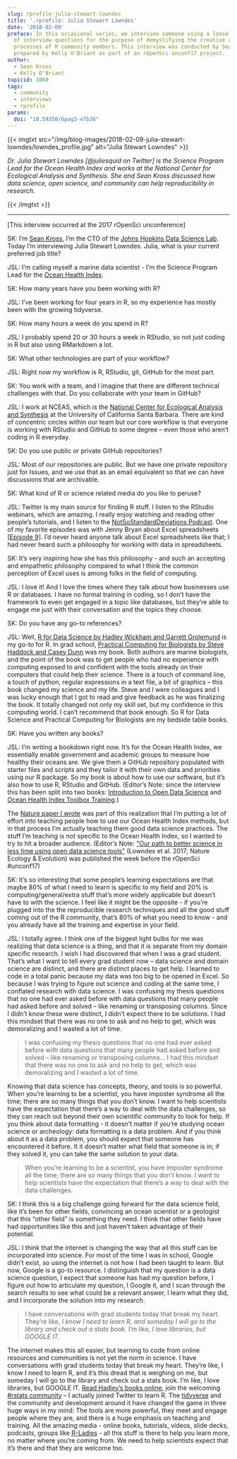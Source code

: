 ```yaml
---
slug: rprofile-julia-stewart-lowndes
title: '.rprofile: Julia Stewart Lowndes'
date: '2018-02-09'
preface: In this occasional series, we interview someone using a loosely defined set
  of interview questions for the purpose of demystifying the creative and development
  processes of R community members. This interview was conducted by Sean Kross and
  prepared by Kelly O'Briant as part of an rOpenSci unconf17 project.
author:
  - Sean Kross
  - Kelly O'Briant
topicid: 1060
tags:
  - community
  - interviews
  - rprofile
params:
  doi: "10.59350/6pag3-e7b26"
---
```


{{< imgtxt src="/img/blog-images/2018-02-09-julia-stewart-lowndes/lowndes_profile.jpg" alt="Julia Stewart Lowndes" >}}

_Dr. Julia Stewart Lowndes [@juliesquid on Twitter] is the Science Program Lead for the Ocean Health Index and works at the National Center for Ecological Analysis and Synthesis. She and Sean Kross discussed how data science, open science, and community can help reproducibility in research._

{{< /imgtxt >}}

---


[This interview occurred at the 2017 rOpenSci unconference]

SK: I’m [Sean Kross](https://twitter.com/seankross), I’m the CTO of the [Johns Hopkins Data Science Lab](https://jhudatascience.org/). Today I’m interviewing Julia Stewart Lowndes. Julia, what is your current preferred job title?

JSL: I’m calling myself a marine data scientist - I’m the Science Program Lead for the [Ocean Health Index](http://www.ohi-science.org/).

SK: How many years have you been working with R?

JSL: I’ve been working for four years in R, so my experience has mostly been with the growing tidyverse.

SK: How many hours a week do you spend in R?

JSL: I probably spend 20 or 30 hours a week in RStudio, so not just coding in R but also using RMarkdown a lot.

SK: What other technologies are part of your workflow?

JSL: Right now my workflow is R, RStudio, git, GitHub for the most part.

SK: You work with a team, and I imagine that there are different technical challenges with that. Do you collaborate with your team in GitHub?

JSL: I work at NCEAS, which is the [National Center for Ecological Analysis and Synthesis](https://www.nceas.ucsb.edu/) at the University of California Santa Barbara. There are kind of concentric circles within our team but our core workflow is that everyone is working with RStudio and GitHub to some degree – even those who aren’t coding in R everyday.

SK: Do you use public or private GitHub repositories?

JSL: Most of our repositories are public. But we have one private repository just for Issues, and we use that as an email equivalent so that we can have discussions that are archivable.

SK: What kind of R or science related media do you like to peruse?

JSL: Twitter is my main source for finding R stuff. I listen to the RStudio webinars, which are amazing. I really enjoy watching and reading other people’s tutorials, and I listen to the [NotSoStandardDeviations Podcast](http://nssdeviations.com/). One of my favorite episodes was with Jenny Bryan about Excel spreadsheets [[Episode 9](http://nssdeviations.com/episode-9-spreadsheet-drama)]. I’d never heard anyone talk about Excel spreadsheets like that; I had never heard such a philosophy for working with data in spreadsheets.

SK: It’s very inspiring how she has this philosophy - and such an accepting and empathetic philosophy compared to what I think the common perception of Excel uses is among folks in the field of computing.

JSL: I love it! And I love the times where they talk about how businesses use R or databases. I have no formal training in coding, so I don’t have the framework to even get engaged in a topic like databases, but they’re able to engage me just with their conversation and the topics they choose.

SK: Do you have any go-to references?

JSL: Well, [R for Data Science by Hadley Wickham and Garrett Grolemund](https://r4ds.had.co.nz/) is my go-to for R. In grad school, [Practical Computing for Biologists by Steve Haddock and Casey Dunn](https://practicalcomputing.org/) was my book. Both authors are marine biologists, and the point of the book was to get people who had no experience with computing exposed to and confident with the tools already on their computers that could help their science. There is a touch of command line, a touch of python, regular expressions in a text file, a bit of graphics – this book changed my science and my life. Steve and I were colleagues and I was lucky enough that I got to read and give feedback as he was finalizing the book. It totally changed not only my skill set, but my confidence in this computing world. I can’t recommend that book enough. So R for Data Science and Practical Computing for Biologists are my bedside table books.

SK: Have you written any books?

JSL: I’m writing a bookdown right now. It’s for the Ocean Health Index, we essentially enable government and academic groups to measure how healthy their oceans are. We give them a GitHub repository populated with starter files and scripts and they tailor it with their own data and priorities using our R package. So my book is about how to use our software, but it’s also how to use R, RStudio and GitHub. (Editor’s Note: since the interview this has been split into two books: [Introduction to Open Data Science](https://ohi-science.org/data-science-training/) and [Ocean Health Index Toolbox Training](https://ohi-science.org/toolbox-training/).)

The [Nature paper I wrote](https://www.nature.com/articles/s41559-017-0160) was part of this realization that I’m putting a lot of effort into teaching people how to use our Ocean Health Index methods, but in that process I’m actually teaching them good data science practices. The stuff I’m teaching is not specific to the Ocean Health Index, so I wanted to try to hit a broader audience. (Editor’s Note: ["Our path to better science in less time using open data science tools"](https://www.nature.com/articles/s41559-017-0160) (Lowndes et al. 2017; Nature Ecology & Evolution) was published the week before the rOpenSci #unconf17)

SK: It’s so interesting that some people’s learning expectations are that maybe 80% of what I need to learn is specific to my field and 20% is computing/general/extra stuff that’s more widely applicable but doesn’t have to with the science. I feel like it might be the opposite - if you’re plugged into the the reproducible research techniques and all the good stuff coming out of the R community, that’s 80% of what you need to know - and you already have all the training and expertise in your field.

JSL: I totally agree. I think one of the biggest light bulbs for me was realizing that data science is a thing, and that it is separate from my domain specific research. I wish I had discovered that when I was a grad student. That’s what I want to tell every grad student now – data science and domain science are distinct, and there are distinct places to get help. I learned to code in a total panic because my data was too big to be opened in Excel. So because I was trying to figure out science and coding at the same time, I conflated research with data science. I was confusing my thesis questions that no one had ever asked before with data questions that many people had asked before and solved – like renaming or transposing columns. Since I didn’t know these were distinct, I didn’t expect there to be solutions. I had this mindset that there was no one to ask and no help to get, which was demoralizing and I wasted a lot of time.

> I was confusing my thesis questions that no one had ever asked before with data questions that many people had asked before and solved – like renaming or transposing columns... I had this mindset that there was no one to ask and no help to get, which was demoralizing and I wasted a lot of time.

Knowing that data science has concepts, theory, and tools is so powerful. When you’re learning to be a scientist, you have imposter syndrome all the time; there are so many things that you don’t know. I want to help scientists have the expectation that there’s a way to deal with the data challenges, so they can reach out beyond their own scientific community to look for help. If you think about data formatting - it doesn’t matter if you’re studying ocean science or archeology: data formatting is a data problem. And if you think about it as a data problem, you should expect that someone has encountered it before. It it doesn’t matter what field that someone is in; if they solved it, you can take the same solution to your data.

> When you’re learning to be a scientist, you have imposter syndrome all the time; there are so many things that you don’t know. I want to help scientists have the expectation that there’s a way to deal with the data challenges.

SK: I think this is a big challenge going forward for the data science field, like it’s been for other fields, convincing an ocean scientist or a geologist that this “other field” is something they need. I think that other fields have had opportunities like this and just haven’t taken advantage of their potential.

JSL: I think that the internet is changing the way that all this stuff can be incorporated into science. For most of the time I was in school, Google didn’t exist, so using the internet is not how I had been taught to learn. But now, Google is a go-to resource. I distinguish that my question is a data science question, I expect that someone has had my question before, I figure out how to articulate my question, I Google it, and I scan through the search results to see what could be a relevant answer, I learn what they did, and I incorporate the solution into my research.

> I have conversations with grad students today that break my heart. They’re like, _I know I need to learn R, and someday I will go to the library and check out a stats book._ I’m like, _I love libraries, but GOOGLE IT._

The internet makes this all easier, but learning to code from online resources and communities  is not yet the norm in science. I have conversations with grad students today that break my heart. They’re like, I know I need to learn R, and it’s this dread that is weighing on me, but someday I will go to the library and check out a stats book. I’m like, I love libraries, but GOOGLE IT. [Read Hadley’s books online](http://hadley.nz/), join the welcoming [#rstats community](https://twitter.com/hashtag/rstats) – I actually joined Twitter to learn R. The [tidyverse](https://www.tidyverse.org/) and the community and development around it have changed the game in three huge ways in my mind: The tools are more powerful, they meet and engage people where they are, and there is a huge emphasis on teaching and training. All the amazing media - online books, tutorials, videos, slide decks, podcasts, groups like [R-Ladies](https://rladies.org/) - all this stuff is there to help you learn more, no matter where you’re coming from. We need to help scientists expect that it’s there and that they are welcome too.
